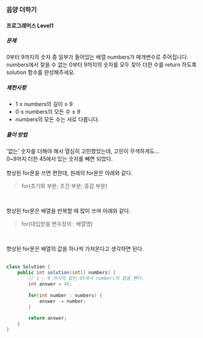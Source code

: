 ### 음양 더하기

#### 프로그래머스 Level1 

##### 문제
0부터 9까지의 숫자 중 일부가 들어있는 배열 numbers가 매개변수로 주어집니다.<br> 
numbers에서 찾을 수 없는 0부터 9까지의 숫자를 모두 찾아 더한 수를 return 하도록 solution 함수를 완성해주세요.

##### 제한사항
- 1 ≤ numbers의 길이 ≤ 9
- 0 ≤ numbers의 모든 수 ≤ 9
- numbers의 모든 수는 서로 다릅니다.

##### 풀이 방법
'없는' 숫자를 더해야 해서 열심히 고민했었는데, 고민이 무색하게도...<br>
0~9까지 더한 45에서 있는 숫자를 빼면 되었다.<br><br>
향상된 for문을 쓰면 편한데, 원래의 for문은 아래와 같다.<br>
> for(초기화 부분; 조건 부분; 증감 부분)

<br>

향상된 for문은 배열을 반복할 때 많이 쓰며 아래와 같다.<br>

> for(대입받을 변수정의 : 배열명)

<br>

향상된 for문은 배열의 값을 하나씩 가져온다고 생각하면 된다.<br><br>


```java
class Solution {
    public int solution(int[] numbers) {
        // 1 ~ 9 까지의 합인 45에서 numbers의 합을 뺀다.
        int answer = 45;
        
        for(int number : numbers) {
            answer -= number;
        }    
        
        return answer;
    }
}
```